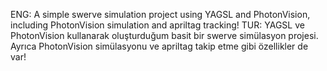 ENG: A simple swerve simulation project using YAGSL and PhotonVision, including PhotonVision simulation and apriltag tracking!
TUR: YAGSL ve PhotonVision kullanarak oluşturduğum basit bir swerve simülasyon projesi. Ayrıca PhotonVision simülasyonu ve apriltag takip etme gibi özellikler de var!
